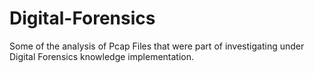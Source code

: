 # Digital-Forensics

Some of the analysis of Pcap Files that were part of investigating under Digital Forensics knowledge implementation.
